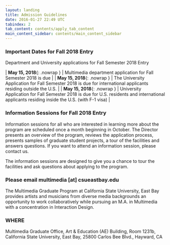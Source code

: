 ```yaml
---
layout: landing
title: Admission Guidelines
date: 2016-01-27 22:49 UTC
tabindex: 2
tab_content: contents/apply_tab_content
main_content_sidebar: contents/main_content_sidebar
---
```

### Important Dates for Fall 2018 Entry

Department and University applications for Fall Semester 2018 Entry

| **May 15, 2018**{: .nowrap } | Multimedia department application for Fall Semester 2018 is due |
| **May 15, 2018**{: .nowrap } | The University Application for Fall Semester 2018 is due for international applicants residing outside the U.S. |
| **May 15, 2018**{: .nowrap } | University Application for Fall Semester 2018 is due for U.S. residents and international applicants residing inside the U.S. (with F-1 visa) |

### Information Sessions for Fall 2018 Entry

Information sessions for all who are interested in learning more about the program are scheduled once a month beginning in October. The Director presents an overview of the program, reviews the application process, presents samples of graduate student projects, a tour of the facilities and answers questions. If you want to attend an information session, please contact us.


The information sessions are designed to give you a chance to tour the facilities and ask questions about applying to the program.
### Please email multimedia [at] csueastbay.edu


The Multimedia Graduate Program at California State University, East Bay provides artists and musicians from diverse media backgrounds an opportunity to work collaboratively while pursuing an M.A. in Multimedia with a concentration in Interaction Design.


### WHERE
Multimedia Graduate Office, Art & Education (AE) Building, Room 1231b,
California State University, East Bay, 25800 Carlos Bee Blvd., Hayward, CA
